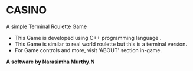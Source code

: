 # CASINO
A simple Terminal Roulette Game
- This Game is developed using C++ programming language .
- This Game is similar to real world roulette but this is a terminal version.
- For Game controls and more, visit 'ABOUT' section in-game.

__A software by Narasimha Murthy.N__
